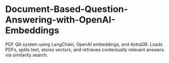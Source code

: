 # Document-Based-Question-Answering-with-OpenAI-Embeddings
PDF QA system using LangChain, OpenAI embeddings, and AstraDB. Loads PDFs, splits text, stores vectors, and retrieves contextually relevant answers via similarity search.
